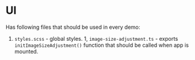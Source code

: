 # UI

Has following files that should be used in every demo:

1. `styles.scss` - global styles.
1, `image-size-adjustment.ts` - exports `initImageSizeAdjustment()` function that should be called when app is mounted.